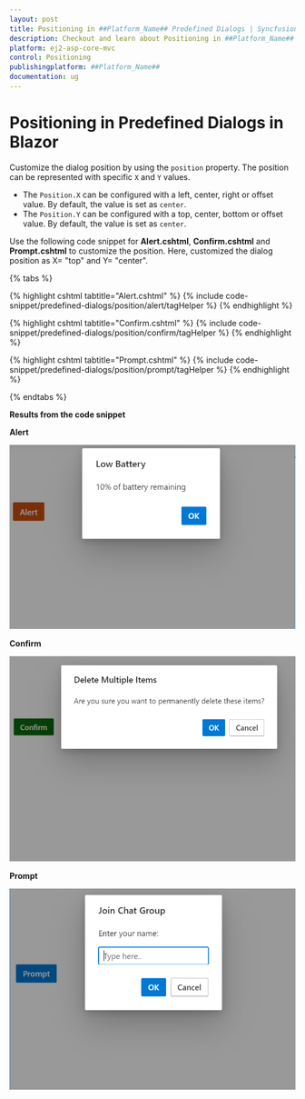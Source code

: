 ```yaml
---
layout: post
title: Positioning in ##Platform_Name## Predefined Dialogs | Syncfusion
description: Checkout and learn about Positioning in ##Platform_Name## Predefined Dialogs of Syncfusion Essential JS 2 and more details.
platform: ej2-asp-core-mvc
control: Positioning
publishingplatform: ##Platform_Name##
documentation: ug
---
```


# Positioning in Predefined Dialogs in Blazor

Customize the dialog position by using the `position` property. The position can be represented with specific `X` and `Y` values.

* The `Position.X` can be configured with a left, center, right or offset value. By default, the value is set as `center`.
* The `Position.Y` can be configured with a top, center, bottom or offset value. By default, the value is set as `center`.

Use the following code snippet for **Alert.cshtml**, **Confirm.cshtml** and **Prompt.cshtml** to customize the position. Here, customized the dialog position as X= "top" and Y= "center".

{% tabs %}

{% highlight cshtml tabtitle="Alert.cshtml" %}
{% include code-snippet/predefined-dialogs/position/alert/tagHelper %}
{% endhighlight %}

{% highlight cshtml tabtitle="Confirm.cshtml" %}
{% include code-snippet/predefined-dialogs/position/confirm/tagHelper %}
{% endhighlight %}

{% highlight cshtml tabtitle="Prompt.cshtml" %}
{% include code-snippet/predefined-dialogs/position/prompt/tagHelper %}
{% endhighlight %}

{% endtabs %}

**Results from the code snippet**

**Alert**

![Alert position Dialog](../images/alert-position.png)

**Confirm**

![Confirm position Dialog](../images/confirm-position.png)

**Prompt**

![Prompt position Dialog](../images/prompt-position.png)